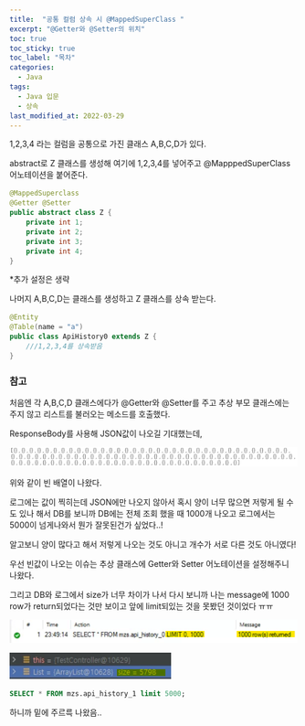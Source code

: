 ```yaml
---
title:  "공통 컬럼 상속 시 @MappedSuperClass "
excerpt: "@Getter와 @Setter의 위치"
toc: true
toc_sticky: true
toc_label: "목차"
categories:
  - Java
tags:
  - Java 입문
  - 상속
last_modified_at: 2022-03-29
---
```


1,2,3,4 라는 컬럼을 공통으로 가진 클래스 A,B,C,D가 있다. 

abstract로 Z 클래스를 생성해 여기에 1,2,3,4를 넣어주고 @MapppedSuperClass 어노테이션을 붙어준다. 

```java
@MappedSuperclass
@Getter @Setter
public abstract class Z {
    private int 1;
    private int 2;
    private int 3;
    private int 4;
}
```
*추가 설정은 생략

나머지 A,B,C,D는 클래스를 생성하고 Z 클래스를 상속 받는다.

```java
@Entity
@Table(name = "a")
public class ApiHistory0 extends Z {
    ///1,2,3,4를 상속받음
}
```

### 참고
처음엔 각 A,B,C,D 클래스에다가 @Getter와 @Setter를 주고 추상 부모 클래스에는 주지 않고 리스트를 불러오는 메소드를 호출했다. 

ResponseBody를 사용해 JSON값이 나오길 기대했는데, 

![](./images/2022-03-29-23-44-17.png)   

위와 같이 빈 배열이 나왔다.

로그에는 값이 찍히는데 JSON에만 나오지 않아서 혹시 양이 너무 많으면 저렇게 될 수도 있나 해서 DB를 보니까 DB에는 전체 조회 했을 때 1000개 나오고 로그에서는 5000이 넘게나와서 뭔가 잘못된건가 싶었다..!

알고보니 양이 많다고 해서 저렇게 나오는 것도 아니고 개수가 서로 다른 것도 아니였다!

우선 빈값이 나오는 이슈는 추상 클래스에 Getter와 Setter 어노테이션을 설정해주니 나왔다.
  
     
그리고 DB와 로그에서 size가 너무 차이가 나서 다시 보니까 나는 message에 1000 row가 return되었다는 것만 보이고 앞에 limit되있는 것을 못봤던 것이었다 ㅠㅠ

![](./images/2022-03-29-23-50-20.png)  

![](./images/2022-03-29-23-53-11.png)  

```sql 
SELECT * FROM mzs.api_history_1 limit 5000;
```
하니까 밑에 주르륵 나왔음.. 